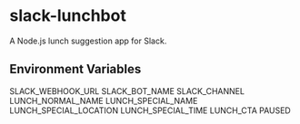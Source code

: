 # slack-lunchbot

A Node.js lunch suggestion app for Slack.

## Environment Variables

SLACK_WEBHOOK_URL
SLACK_BOT_NAME
SLACK_CHANNEL
LUNCH_NORMAL_NAME
LUNCH_SPECIAL_NAME
LUNCH_SPECIAL_LOCATION
LUNCH_SPECIAL_TIME
LUNCH_CTA
PAUSED